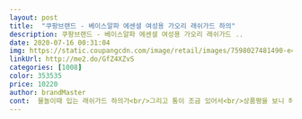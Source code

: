 ```yaml
---
layout: post 
title:  "쿠팡브랜드 - 베이스알파 에센셜 여성용 가오리 래쉬가드 하의" 
description: 쿠팡브랜드 - 베이스알파 에센셜 여성용 가오리 래쉬가드 ..
date: 2020-07-16 00:31:04 
img: https://static.coupangcdn.com/image/retail/images/7598027481490-e485bce6-eb00-49c2-9f1f-6b6a5a48a235.jpg 
linkUrl: http://me2.do/GfZ4XZvS 
categories: [1008] 
color: 353535 
price: 10220 
author: brandMaster 
cont:  물놀이때 입는 래쉬가드 하의가<br/>그리고 통이 조금 있어서<br/>상품평을 보니 허버지 통이커서<br/>세탁시 중성세제로 단독세탁후<br/>오히려 딱 붙지않아서<br/>제일좋은건 자외선 차단이 99 % 되니<br/>처음 포장뜯을때 냄새가 나긴합니다<br/>하리부분 밴드가 넓어서<br/>걱정했는데<br/>그늘진곳에 건조후 입으면 됩니다^^<br/>긴 레깅스 만있어서<br/>너무 만족합니다^^<br/>너무 좋아요<br/>래쉬가드 하의지만 여름에 집에서 입어도 될 것 같네요.<br/><br/>말려올라간다는 글이있어서<br/> 
---
```

 